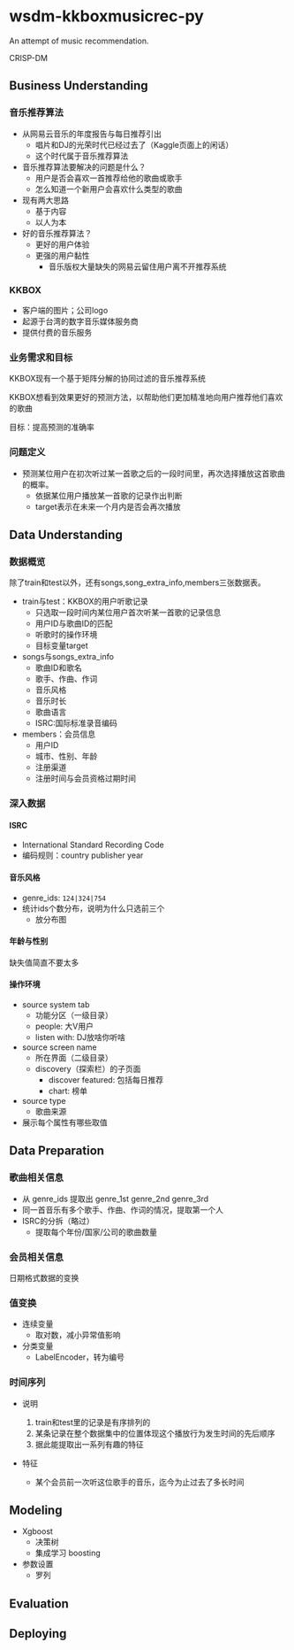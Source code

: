 # wsdm-kkboxmusicrec-py

An attempt of music recommendation.

CRISP-DM

## Business Understanding

### 音乐推荐算法

- 从网易云音乐的年度报告与每日推荐引出
  - 唱片和DJ的光荣时代已经过去了（Kaggle页面上的闲话）
  - 这个时代属于音乐推荐算法
- 音乐推荐算法要解决的问题是什么？
  - 用户是否会喜欢一首推荐给他的歌曲或歌手
  - 怎么知道一个新用户会喜欢什么类型的歌曲
- 现有两大思路
  - 基于内容
  - 以人为本
- 好的音乐推荐算法？
  - 更好的用户体验
  - 更强的用户黏性
    - 音乐版权大量缺失的网易云留住用户离不开推荐系统

### KKBOX

- 客户端的图片；公司logo
- 起源于台湾的数字音乐媒体服务商
- 提供付费的音乐服务

### 业务需求和目标

KKBOX现有一个基于矩阵分解的协同过滤的音乐推荐系统

KKBOX想看到效果更好的预测方法，以帮助他们更加精准地向用户推荐他们喜欢的歌曲

目标：提高预测的准确率

### 问题定义

- 预测某位用户在初次听过某一首歌之后的一段时间里，再次选择播放这首歌曲的概率。
  - 依据某位用户播放某一首歌的记录作出判断
  - target表示在未来一个月内是否会再次播放

## Data Understanding

### 数据概览

除了train和test以外，还有songs,song_extra_info,members三张数据表。

- train与test：KKBOX的用户听歌记录
  - 只选取一段时间内某位用户首次听某一首歌的记录信息
  - 用户ID与歌曲ID的匹配
  - 听歌时的操作环境
  - 目标变量target
- songs与songs_extra_info
  - 歌曲ID和歌名
  - 歌手、作曲、作词
  - 音乐风格
  - 音乐时长
  - 歌曲语言
  - ISRC:国际标准录音编码
- members：会员信息
  - 用户ID
  - 城市、性别、年龄
  - 注册渠道
  - 注册时间与会员资格过期时间

### 深入数据

#### ISRC

- International Standard Recording Code
- 编码规则：country publisher year

#### 音乐风格

- genre_ids: `124|324|754`
- 统计ids个数分布，说明为什么只选前三个
  - 放分布图

#### 年龄与性别

缺失值简直不要太多

#### 操作环境

- source system tab
  - 功能分区（一级目录）
  - people: 大V用户
  - listen with: DJ放啥你听啥
- source screen name
  - 所在界面（二级目录）
  - discovery（探索栏）的子页面
    - discover featured: 包括每日推荐
    - chart: 榜单
- source type
  - 歌曲来源
- 展示每个属性有哪些取值

## Data Preparation

### 歌曲相关信息

- 从 genre_ids 提取出 genre_1st genre_2nd genre_3rd
- 同一首音乐有多个歌手、作曲、作词的情况，提取第一个人
- ISRC的分拆（略过）
  - 提取每个年份/国家/公司的歌曲数量

### 会员相关信息

日期格式数据的变换

### 值变换

- 连续变量
  - 取对数，减小异常值影响
- 分类变量
  - LabelEncoder，转为编号

### 时间序列

- 说明
  1. train和test里的记录是有序排列的
  1. 某条记录在整个数据集中的位置体现这个播放行为发生时间的先后顺序
  1. 据此能提取出一系列有趣的特征

- 特征
  - 某个会员前一次听这位歌手的音乐，迄今为止过去了多长时间

## Modeling

- Xgboost
  - 决策树
  - 集成学习 boosting
- 参数设置
  - 罗列

## Evaluation

## Deploying
